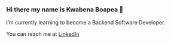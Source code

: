 ### Hi there my name is Kwabena Boapea 👋

I’m currently learning to become a Backend Software Developer.

You can reach me at [LinkedIn](www.linkedin.com/in/kwabena-boapea)

